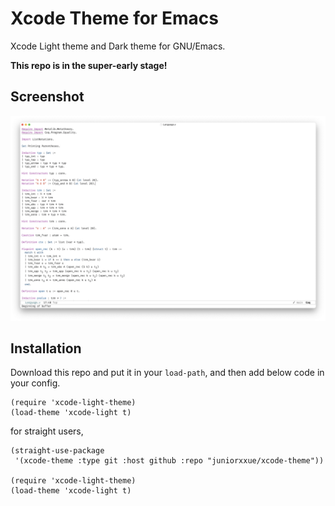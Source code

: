 # Xcode Theme for Emacs

Xcode Light theme and Dark theme for GNU/Emacs.

**This repo is in the super-early stage!**

## Screenshot

![](images/xcode-light-theme.png)

## Installation

Download this repo and put it in your `load-path`, and then add below code in your config.

```
(require 'xcode-light-theme)
(load-theme 'xcode-light t)
```

for straight users,

```
(straight-use-package
 '(xcode-theme :type git :host github :repo "juniorxxue/xcode-theme"))
 
(require 'xcode-light-theme)
(load-theme 'xcode-light t)
```
